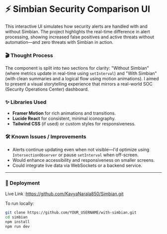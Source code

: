 # ⚡ Simbian Security Comparison UI

This interactive UI simulates how security alerts are handled with and without Simbian. The project highlights the real-time difference in alert processing, showing increased false positives and active threats without automation—and zero threats with Simbian in action.

### 🎬 Thought Process

The component is split into two sections for clarity: "Without Simbian" (where metrics update in real-time using `setInterval`) and "With Simbian" (with clean summaries and a logical flow using motion animations). I aimed to present a visual storytelling experience that mirrors a real-world SOC (Security Operations Center) dashboard.

### ✨ Libraries Used

- **Framer Motion** for rich animations and transitions.
- **Lucide React** for consistent, minimal iconography.
- **Tailwind CSS** (if used) or custom styles for responsiveness.

### 🛠️ Known Issues / Improvements

- Alerts continue updating even when not visible—I'd optimize using `IntersectionObserver` or pause `setInterval` when off-screen.
- Would enhance accessibility and responsiveness on smaller screens.
- Could integrate live data via WebSockets or a backend service.

---

### 🚀 Deployment

Live Link :https://github.com/KavyaNarala850/Simbian.git

To run locally:

```bash
git clone https://github.com/YOUR_USERNAME/with-simbian.git
cd simbian
npm install
npm run dev
